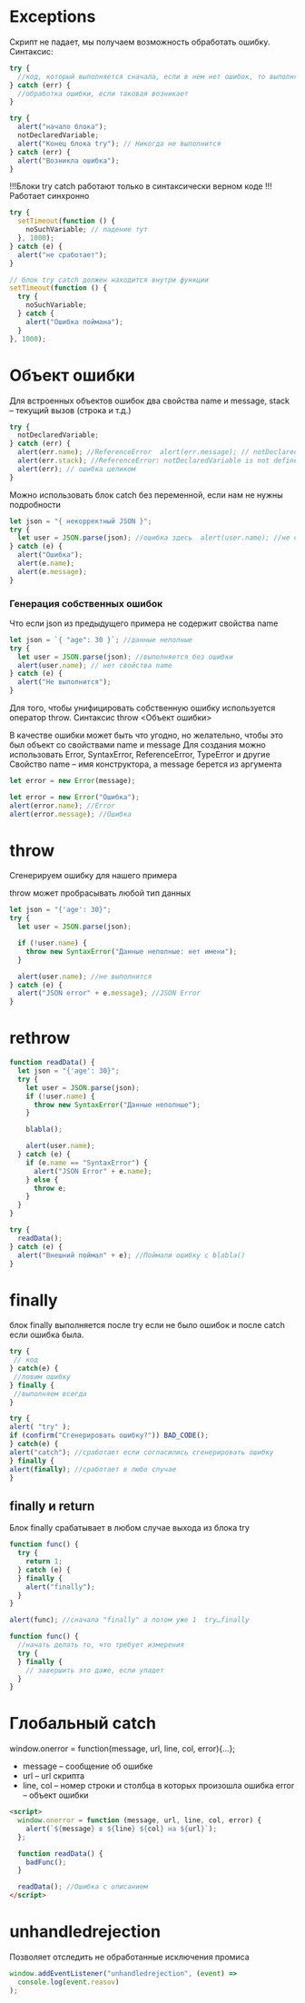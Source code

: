 # Exceptions

Скрипт не падает, мы получаем возможность обработать ошибку. Синтаксис:

```js
try {
  //код, который выполняется сначала, если в нем нет ошибок, то выполняется до конца try, пропуская catch
} catch (err) {
  //обработка ошибки, если таковая возникает
}

try {
  alert("начало блока");
  notDeclaredVariable;
  alert("Конец блока try"); // Никогда не выполнится
} catch (err) {
  alert("Возникла ошибка");
}
```

!!!Блоки try catch работают только в синтаксически верном коде
!!!Работает синхронно

```js
try {
  setTimeout(function () {
    noSuchVariable; // падение тут
  }, 1000);
} catch (e) {
  alert("не сработает");
}

// блок try catch должен находится внутри функции
setTimeout(function () {
  try {
    noSuchVariable;
  } catch {
    alert("Ошибка поймана");
  }
}, 1000);
```

# Объект ошибки

Для встроенных объектов ошибок два свойства name и message, stack – текущий вызов (строка и т.д.)

```js
try {
  notDeclaredVariable;
} catch (err) {
  alert(err.name); //ReferenceError  alert(err.message); // notDeclaredVariable is not defined
  alert(err.stack); //ReferenceError: notDeclaredVariable is not defined at (стек вызова)
  alert(err); // ошибка целиком
}
```

Можно использовать блок catch без переменной, если нам не нужны подробности

```js
let json = "{ некорректный JSON }";
try {
  let user = JSON.parse(json); //ошибка здесь  alert(user.name); //не сработает
} catch (e) {
  alert("Ошибка");
  alert(e.name);
  alert(e.message);
}
```

### Генерация собственных ошибок

Что если json из предыдущего примера не содержит свойства name

```js
let json = `{ "age": 30 }`; //данные неполные
try {
  let user = JSON.parse(json); //выполняется без ошибки
  alert(user.name); // нет свойства name
} catch (e) {
  alert("Не выполнится");
}
```

Для того, чтобы унифицировать собственную ошибку используется оператор throw. Синтаксис throw <Объект ошибки>

В качестве ошибки может быть что угодно, но желательно, чтобы это был объект со свойствами name и message
Для создания можно использовать Error, SyntaxError, ReferenceError, TypeError и другие
Свойство name – имя конструктора, а message берется из аргумента

```js
let error = new Error(message);

let error = new Error("Ошибка");
alert(error.name); //Error
alert(error.message); //Ошибка
```

# throw

Сгенерируем ошибку для нашего примера

throw может пробрасывать любой тип данных

```js
let json = "{'age': 30}";
try {
  let user = JSON.parse(json);

  if (!user.name) {
    throw new SyntaxError("Данные неполные: нет имени");
  }

  alert(user.name); //не выполнится
} catch (e) {
  alert("JSON error" + e.message); //JSON Error
}
```

# rethrow

```js
function readData() {
  let json = "{'age': 30}";
  try {
    let user = JSON.parse(json);
    if (!user.name) {
      throw new SyntaxError("Данные неполные");
    }

    blabla();

    alert(user.name);
  } catch (e) {
    if (e.name == "SyntaxError") {
      alert("JSON Error" + e.name);
    } else {
      throw e;
    }
  }
}

try {
  readData();
} catch (e) {
  alert("Внешний поймал" + e); //Поймали ошибку с blabla()
}
```

# finally

блок finally выполняется после try если не было ошибок и после catch если ошибка была.

```js
try {
 // код
} catch(e) {
 //ловим ошибку
} finally {
 //выполняем всегда
}

try {
alert( "try" );
if (confirm("Сгенерировать ошибку?")) BAD_CODE();
} catch(e) {
alert("catch"); //сработает если согласились сгенерировать ошибку
} finally {
alert(finally); //сработает в любо случае
}

```

## finally и return

Блок finally срабатывает в любом случае выхода из блока try

```js
function func() {
  try {
    return 1;
  } catch (e) {
  } finally {
    alert("finally");
  }
}

alert(func); //сначала "finally" а потом уже 1  try…finally

function func() {
  //начать делать то, что требует измерения
  try {
  } finally {
    // завершить это даже, если упадет
  }
}
```

# Глобальный catch

window.onerror = function(message, url, line, col, error){…};

- message – сообщение об ошибке
- url – url скрипта
- line, col – номер строки и столбца в которых произошла ошибка error – объект ошибки

```html
<script>
  window.onerror = function (message, url, line, col, error) {
    alert(`${message} в ${line} ${col} на ${url}`);
  };

  function readData() {
    badFunc();
  }

  readData(); //Ошибка с описанием
</script>
```

# unhandledrejection

Позволяет отследить не обработанные исключения промиса

```js
window.addEventListener("unhandledrejection", (event) =>
  console.log(event.reasov)
);
```
